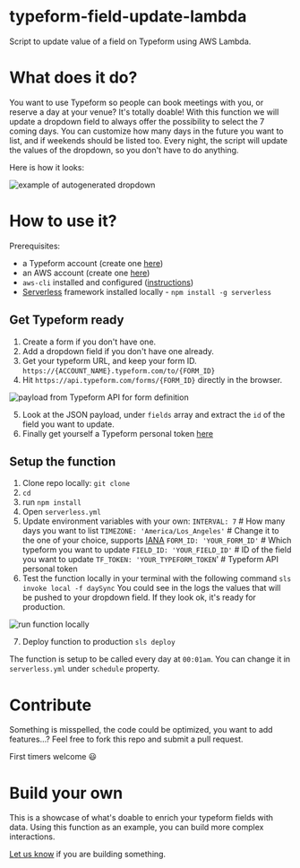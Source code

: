 # typeform-field-update-lambda
Script to update value of a field on Typeform using AWS Lambda.

# What does it do?
You want to use Typeform so people can book meetings with you, or reserve a day at your venue?
It's totally doable!
With this function we will update a dropdown field to always offer the possibility to select the 7 coming days.
You can customize how many days in the future you want to list, and if weekends should be listed too.
Every night, the script will update the values of the dropdown, so you don't have to do anything.

Here is how it looks:

![example of autogenerated dropdown](./doc-images/dropdown_date_example.png)

# How to use it?
Prerequisites:
- a Typeform account (create one [here](https://admin.typeform.com/signup))
- an AWS account (create one [here](https://aws.amazon.com))
- `aws-cli` installed and configured ([instructions](https://aws.amazon.com/cli/))
- [Serverless](https://serverless.com/framework/) framework installed locally - `npm install -g serverless`

## Get Typeform ready

1. Create a form if you don't have one.
2. Add a dropdown field if you don't have one already.
3. Get your typeform URL, and keep your form ID.
  `https://{ACCOUNT_NAME}.typeform.com/to/{FORM_ID}`
4. Hit `https://api.typeform.com/forms/{FORM_ID}` directly in the browser.

![payload from Typeform API for form definition](./doc-images/api_typeform_payload.png)

5. Look at the JSON payload, under `fields` array and extract the `id` of the field you want to update.
6. Finally get yourself a Typeform personal token [here](https://admin.typeform.com/account#/section/tokens)

## Setup the function

1. Clone repo locally: `git clone`
1. `cd `
1. run `npm install`
1. Open `serverless.yml`
1. Update environment variables with your own:
      `INTERVAL: 7` # How many days you want to list
      `TIMEZONE: 'America/Los_Angeles'` # Change it to the one of your choice, supports [IANA](https://moment.github.io/luxon/docs/manual/zones.html#iana-support)
      `FORM_ID: 'YOUR_FORM_ID'` # Which typeform you want to update
      `FIELD_ID: 'YOUR_FIELD_ID'` # ID of the field you want to update
      `TF_TOKEN: 'YOUR_TYPEFORM_TOKEN`' # Typeform API personal token
1. Test the function locally in your terminal with the following command `sls invoke local -f daySync`
You could see in the logs the values that will be pushed to your dropdown field. If they look ok, it's ready for production.

![run function locally](./doc-images/dateSync_lambda_local.png)

7. Deploy function to production `sls deploy`

The function is setup to be called every day at `00:01am`. You can change it in `serverless.yml` under `schedule` property.

# Contribute
Something is misspelled, the code could be optimized, you want to add features...?
Feel free to fork this repo and submit a pull request.

First timers welcome 😃


# Build your own
This is a showcase of what's doable to enrich your typeform fields with data. Using this function as an example, you can build more complex interactions.

[Let us know](https://developerplatform.typeform.com/to/Xc7NMh?utm_source=github&utm_medium=repo&utm_campaign=typeform-field-update-lambda) if you are building something.
